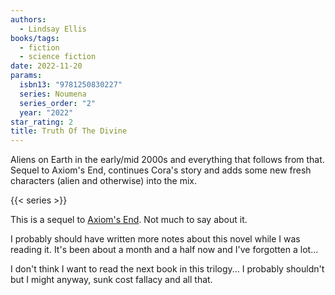 ```yaml
---
authors:
  - Lindsay Ellis
books/tags:
  - fiction
  - science fiction
date: 2022-11-20
params:
  isbn13: "9781250830227"
  series: Noumena
  series_order: "2"
  year: "2022"
star_rating: 2
title: Truth Of The Divine
---
```


Aliens on Earth in the early/mid 2000s and everything that follows from that. Sequel to Axiom's End, continues Cora's story and adds some new fresh characters (alien and otherwise) into the mix.

<!--more-->

{{< series >}}

This is a sequel to [Axiom's End](/books/2022-11-12/). Not much to say about it.

I probably should have written more notes about this novel while I was reading it. It's been about a month and a half now and I've forgotten a lot...

I don't think I want to read the next book in this trilogy... I probably shouldn't but I might anyway, sunk cost fallacy and all that.
